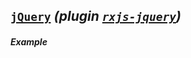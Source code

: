 ## [`jQuery`](http://jquery.com) *(plugin [`rxjs-jquery`](https://github.com/Reactive-Extensions/rxjs-jquery))*

##### Example

[](http://jsbin.com/savoh/1/embed?js,output)